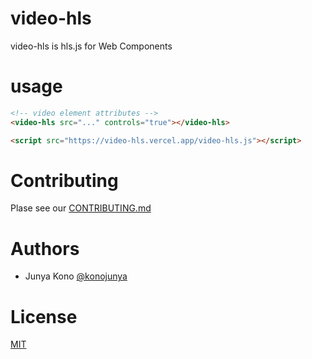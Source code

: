 # video-hls

video-hls is hls.js for Web Components

# usage

```html
<!-- video element attributes -->
<video-hls src="..." controls="true"></video-hls>

<script src="https://video-hls.vercel.app/video-hls.js"></script>
```

# Contributing

Plase see our [CONTRIBUTING.md](https://github.com/konojunya/video-hls/blob/main/CONTRIBUTING.md)

# Authors

- Junya Kono [@konojunya](https://twitter.com/konojunya)

# License

[MIT](https://github.com/konojunya/video-hls/blob/main/LICENSE)

